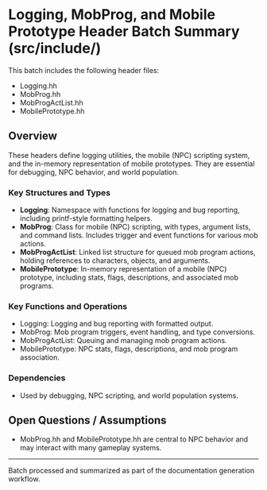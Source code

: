 # Logging, MobProg, and Mobile Prototype Header Batch Summary (src/include/)

This batch includes the following header files:
- Logging.hh
- MobProg.hh
- MobProgActList.hh
- MobilePrototype.hh

## Overview
These headers define logging utilities, the mobile (NPC) scripting system, and the in-memory representation of mobile prototypes. They are essential for debugging, NPC behavior, and world population.

### Key Structures and Types
- **Logging**: Namespace with functions for logging and bug reporting, including printf-style formatting helpers.
- **MobProg**: Class for mobile (NPC) scripting, with types, argument lists, and command lists. Includes trigger and event functions for various mob actions.
- **MobProgActList**: Linked list structure for queued mob program actions, holding references to characters, objects, and arguments.
- **MobilePrototype**: In-memory representation of a mobile (NPC) prototype, including stats, flags, descriptions, and associated mob programs.

### Key Functions and Operations
- Logging: Logging and bug reporting with formatted output.
- MobProg: Mob program triggers, event handling, and type conversions.
- MobProgActList: Queuing and managing mob program actions.
- MobilePrototype: NPC stats, flags, descriptions, and mob program association.

### Dependencies
- Used by debugging, NPC scripting, and world population systems.

## Open Questions / Assumptions
- MobProg.hh and MobilePrototype.hh are central to NPC behavior and may interact with many gameplay systems.

---
Batch processed and summarized as part of the documentation generation workflow.

